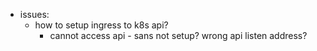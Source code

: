 - issues:
	- how to setup ingress to k8s api?
		- cannot access api - sans not setup? wrong api listen address?